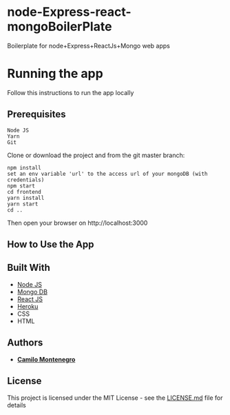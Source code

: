 # node-Express-react-mongoBoilerPlate
Boilerplate for node+Express+ReactJs+Mongo web apps

# Running the app

Follow this instructions to run the app locally

## Prerequisites
```
Node JS
Yarn
Git
```

Clone or download the project and from the git master branch:
```
npm install
set an env variable 'url' to the access url of your mongoDB (with credentials)
npm start
cd frontend
yarn install
yarn start
cd ..

```
Then open your browser on http://localhost:3000


## How to Use the App


## Built With

* [Node JS](https://nodejs.org/es) 
* [Mongo DB](https://www.mongodb.com/es) 
* [React JS](https://facebook.github.io/react/) 
* [Heroku](https://www.heroku.com/platform) 
* CSS
* HTML

## Authors

* **[Camilo Montenegro](https://github.com/ca-montenegro)**

## License

This project is licensed under the MIT License - see the [LICENSE.md](LICENSE.md) file for details

